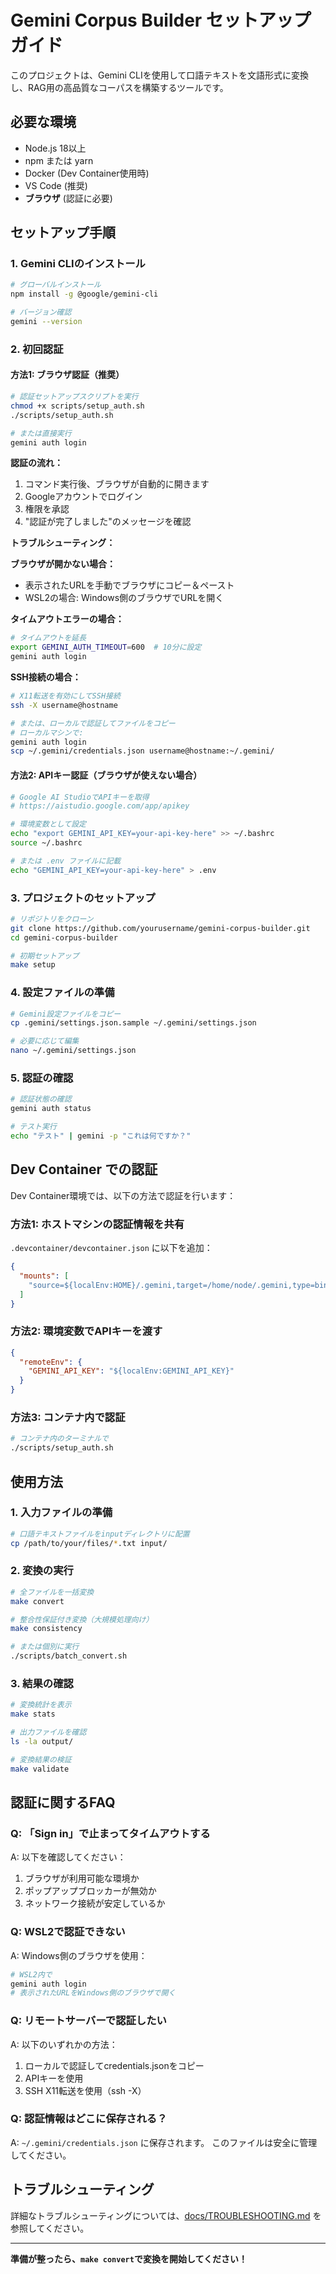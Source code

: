 # Gemini Corpus Builder セットアップガイド

このプロジェクトは、Gemini CLIを使用して口語テキストを文語形式に変換し、RAG用の高品質なコーパスを構築するツールです。

## 必要な環境

- Node.js 18以上
- npm または yarn
- Docker (Dev Container使用時)
- VS Code (推奨)
- **ブラウザ** (認証に必要)

## セットアップ手順

### 1. Gemini CLIのインストール

```bash
# グローバルインストール
npm install -g @google/gemini-cli

# バージョン確認
gemini --version
```

### 2. 初回認証

#### 方法1: ブラウザ認証（推奨）

```bash
# 認証セットアップスクリプトを実行
chmod +x scripts/setup_auth.sh
./scripts/setup_auth.sh

# または直接実行
gemini auth login
```

**認証の流れ：**
1. コマンド実行後、ブラウザが自動的に開きます
2. Googleアカウントでログイン
3. 権限を承認
4. "認証が完了しました"のメッセージを確認

**トラブルシューティング：**

**ブラウザが開かない場合：**
- 表示されたURLを手動でブラウザにコピー＆ペースト
- WSL2の場合: Windows側のブラウザでURLを開く

**タイムアウトエラーの場合：**
```bash
# タイムアウトを延長
export GEMINI_AUTH_TIMEOUT=600  # 10分に設定
gemini auth login
```

**SSH接続の場合：**
```bash
# X11転送を有効にしてSSH接続
ssh -X username@hostname

# または、ローカルで認証してファイルをコピー
# ローカルマシンで:
gemini auth login
scp ~/.gemini/credentials.json username@hostname:~/.gemini/
```

#### 方法2: APIキー認証（ブラウザが使えない場合）

```bash
# Google AI StudioでAPIキーを取得
# https://aistudio.google.com/app/apikey

# 環境変数として設定
echo "export GEMINI_API_KEY=your-api-key-here" >> ~/.bashrc
source ~/.bashrc

# または .env ファイルに記載
echo "GEMINI_API_KEY=your-api-key-here" > .env
```

### 3. プロジェクトのセットアップ

```bash
# リポジトリをクローン
git clone https://github.com/yourusername/gemini-corpus-builder.git
cd gemini-corpus-builder

# 初期セットアップ
make setup
```

### 4. 設定ファイルの準備

```bash
# Gemini設定ファイルをコピー
cp .gemini/settings.json.sample ~/.gemini/settings.json

# 必要に応じて編集
nano ~/.gemini/settings.json
```

### 5. 認証の確認

```bash
# 認証状態の確認
gemini auth status

# テスト実行
echo "テスト" | gemini -p "これは何ですか？"
```

## Dev Container での認証

Dev Container環境では、以下の方法で認証を行います：

### 方法1: ホストマシンの認証情報を共有

`.devcontainer/devcontainer.json` に以下を追加：

```json
{
  "mounts": [
    "source=${localEnv:HOME}/.gemini,target=/home/node/.gemini,type=bind"
  ]
}
```

### 方法2: 環境変数でAPIキーを渡す

```json
{
  "remoteEnv": {
    "GEMINI_API_KEY": "${localEnv:GEMINI_API_KEY}"
  }
}
```

### 方法3: コンテナ内で認証

```bash
# コンテナ内のターミナルで
./scripts/setup_auth.sh
```

## 使用方法

### 1. 入力ファイルの準備

```bash
# 口語テキストファイルをinputディレクトリに配置
cp /path/to/your/files/*.txt input/
```

### 2. 変換の実行

```bash
# 全ファイルを一括変換
make convert

# 整合性保証付き変換（大規模処理向け）
make consistency

# または個別に実行
./scripts/batch_convert.sh
```

### 3. 結果の確認

```bash
# 変換統計を表示
make stats

# 出力ファイルを確認
ls -la output/

# 変換結果の検証
make validate
```

## 認証に関するFAQ

### Q: 「Sign in」で止まってタイムアウトする

A: 以下を確認してください：
1. ブラウザが利用可能な環境か
2. ポップアップブロッカーが無効か
3. ネットワーク接続が安定しているか

### Q: WSL2で認証できない

A: Windows側のブラウザを使用：
```bash
# WSL2内で
gemini auth login
# 表示されたURLをWindows側のブラウザで開く
```

### Q: リモートサーバーで認証したい

A: 以下のいずれかの方法：
1. ローカルで認証してcredentials.jsonをコピー
2. APIキーを使用
3. SSH X11転送を使用（ssh -X）

### Q: 認証情報はどこに保存される？

A: `~/.gemini/credentials.json` に保存されます。
このファイルは安全に管理してください。

## トラブルシューティング

詳細なトラブルシューティングについては、[docs/TROUBLESHOOTING.md](docs/TROUBLESHOOTING.md) を参照してください。

---

**準備が整ったら、`make convert`で変換を開始してください！**